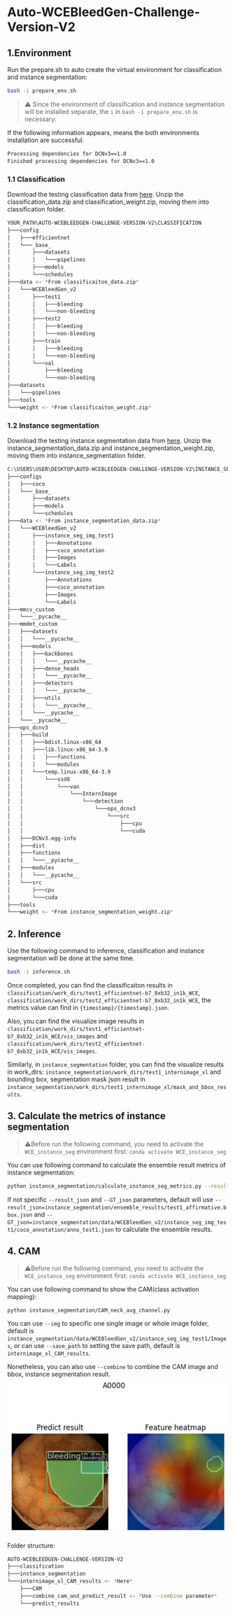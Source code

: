 # Auto-WCEBleedGen-Challenge-Version-V2

## 1.Environment

Run the prepare.sh to auto create the virtual environment for classification and instance segmentation:

```bash
bash -i prepare_env.sh
```

> ⚠️ Since the environment of classification and instance segmentation will be installed separate, the `i` in ``bash -i prepare_env.sh`` is necessary.

If the following information appears, means the both environments installation are successful.

```bash
Processing dependencies for DCNv3==1.0
Finished processing dependencies for DCNv3==1.0
```

### 1.1 Classification

Download the testing classification data from [here](https://drive.google.com/drive/folders/1MBT-x7fFPIWLCLSX0INQAqOtNL8J2CAa?usp=sharing).
Unzip the classification_data.zip and classification_weight.zip, moving them into classification folder.

```bash
YOUR_PATH\AUTO-WCEBLEEDGEN-CHALLENGE-VERSION-V2\CLASSIFICATION
├───config
│   ├───efficientnet
│   └───_base_
│       ├───datasets
│       │   └───pipelines
│       ├───models
│       └───schedules
├───data <- *From classificaiton_data.zip*
│   └───WCEBleedGen_v2
│       ├───test1
│       │   ├───bleeding
│       │   └───non-bleeding
│       ├───test2
│       │   ├───bleeding
│       │   └───non-bleeding
│       ├───train
│       │   ├───bleeding
│       │   └───non-bleeding
│       └───val
│           ├───bleeding
│           └───non-bleeding
├───datasets
│   └───pipelines
├───tools
└───weight <- *From classificaiton_weight.zip*
```

### 1.2 Instance segmentation

Download the testing instance segmentation data from [here](https://drive.google.com/drive/folders/1CYz6MMGqIOIKq9rU6c-PO_Fe3onjdCgB?usp=sharing).
Unzip the instance_segmentation_data.zip and instance_segmentation_weight.zip, moving them into instance_segmentation folder.

```bash
C:\USERS\USER\DESKTOP\AUTO-WCEBLEEDGEN-CHALLENGE-VERSION-V2\INSTANCE_SEGMENTATION
├───configs
│   ├───coco
│   └───_base_
│       ├───datasets
│       ├───models
│       └───schedules
├───data <- *From instance_segmentation_data.zip*
│   └───WCEBleedGen_v2
│       ├───instance_seg_img_test1
│       │   ├───Annotations
│       │   ├───coco_annotation
│       │   ├───Images
│       │   └───Labels
│       └───instance_seg_img_test2
│           ├───Annotations
│           ├───coco_annotation
│           ├───Images
│           └───Labels
├───mmcv_custom
│   └───__pycache__
├───mmdet_custom
│   ├───datasets
│   │   └───__pycache__
│   ├───models
│   │   ├───backbones
│   │   │   └───__pycache__
│   │   ├───dense_heads
│   │   │   └───__pycache__
│   │   ├───detectors
│   │   │   └───__pycache__
│   │   ├───utils
│   │   │   └───__pycache__
│   │   └───__pycache__
│   └───__pycache__
├───ops_dcnv3
│   ├───build
│   │   ├───bdist.linux-x86_64
│   │   ├───lib.linux-x86_64-3.9
│   │   │   ├───functions
│   │   │   └───modules
│   │   └───temp.linux-x86_64-3.9
│   │       └───ssd8
│   │           └───van
│   │               └───InternImage
│   │                   └───detection
│   │                       └───ops_dcnv3
│   │                           └───src
│   │                               ├───cpu
│   │                               └───cuda
│   ├───DCNv3.egg-info
│   ├───dist
│   ├───functions
│   │   └───__pycache__
│   ├───modules
│   │   └───__pycache__
│   └───src
│       ├───cpu
│       └───cuda
├───tools
└───weight <- *From instance_segmentation_weight.zip*
```

## 2. Inference

Use the following command to inference, classification and instance segmentation will be done at the same time.

```bash
bash -i inference.sh
```

Once completed, you can find the classificaiton results in `classification/work_dirs/test1_efficientnet-b7_8xb32_in1k_WCE`, `classification/work_dirs/test2_efficientnet-b7_8xb32_in1k_WCE`, the metrics value can find in `{timestamp}/{timestamp}.json`.

Also, you can find the visualize image results in `classification/work_dirs/test1_efficientnet-b7_8xb32_in1k_WCE/vis_images` and `classification/work_dirs/test2_efficientnet-b7_8xb32_in1k_WCE/vis_images`.

Similarly, in `instance_segmentation` folder, you can find the visualize results in work_dirs: `instance_segmentation/work_dirs/test1_internimage_xl` and bounding box, segmentation mask json result in `instance_segmentation/work_dirs/test1_internimage_xl/mask_and_bbox_results`.

## 3. Calculate the metrics of instance segmentation
> ⚠️Before run the following command, you need to activate the `WCE_instance_seg` environment first: `conda activate WCE_instance_seg`

You can use following command to calculate the ensemble result metrics of instance segmentation:

```bash
python instance_segmentation/calculate_instance_seg_metrics.py --result_json [predict bbox or segm json file] --GT_json [ground truth of bbox or segm json file]
```

If not specific `--result_json` and `--GT_json` parameters, default will use
`--result_json=instance_segmentation/ensemble_results/test1_affirmative.bbox.json`
and
`--GT_json=instance_segmentation/data/WCEBleedGen_v2/instance_seg_img_test1/coco_annotation/anno_test1.json`
to calculate the ensemble results.

## 4. CAM
> ⚠️Before run the following command, you need to activate the `WCE_instance_seg` environment first: `conda activate WCE_instance_seg`

You can use following command to show the CAM(class activation mapping):
```bash
python instance_segmentation/CAM_neck_avg_channel.py
```
You can use `--img` to specific one single image or whole image folder, default is `instance_segmentation/data/WCEBleedGen_v2/instance_seg_img_test1/Images`, or can use `--save_path` to setting the save path, default is `internimage_xl_CAM_results`.

Nonetheless, you can also use `--combine` to combine the CAM image and bbox, instance segmentation result.![result](instance_segmentation/resources/combine_A0000.png)

Folder structure:
```bash
AUTO-WCEBLEEDGEN-CHALLENGE-VERSION-V2
├───classification
├───instance_segmentation
└───internimage_xl_CAM_results <- *Here*
    ├───CAM
    ├───combine_cam_and_predict_result <- *Use --combine parameter*
    └───predict_results
```

